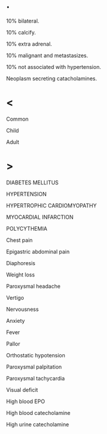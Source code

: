 # .

10% bilateral.

10% calcify.

10% extra adrenal.

10% malignant and metastasizes.

10% not associated with hypertension.

Neoplasm secreting catacholamines.

# <

Common

Child

Adult

# >

DIABETES MELLITUS

HYPERTENSION

HYPERTROPHIC CARDIOMYOPATHY

MYOCARDIAL INFARCTION

POLYCYTHEMIA

Chest pain

Epigastric abdominal pain

Diaphoresis

Weight loss

Paroxysmal headache

Vertigo

Nervousness

Anxiety

Fever

Pallor

Orthostatic hypotension

Paroxysmal palpitation

Paroxysmal tachycardia

Visual deficit

High blood EPO

High blood catecholamine

High urine catecholamine
